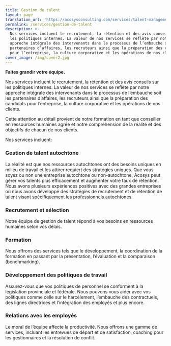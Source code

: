 ```yaml
---
title: Gestion de talent
layout: page
translation_url: 'https://acosysconsulting.com/services/talent-management'
permalink: /services/gestion-de-talent
description: >-
  Nos services incluent le recrutement, la rétention et des avis conseils sur
  les politiques internes. La valeur de nos services se reflète par notre
  approche intégrale des intervenants dans le processus de l’embauche soit les
  partenaires d’affaires, les recruteurs ainsi que la préparation des candidats
  pour l’entreprise, la culture corporative et les opérations de nos clients.
cover_image: /img/cover2.jpg
---
```

**Faites grandir votre équipe.**

Nos services incluent le recrutement, la rétention et des avis conseils sur les politiques internes. La valeur de nos services se reflète par notre approche intégrale des intervenants dans le processus de l’embauche soit les partenaires d’affaires, les recruteurs ainsi que la préparation des candidats pour l’entreprise, la culture corporative et les opérations de nos clients.

Cette attention au détail provient de notre formation en tant que conseiller en ressources humaines agréé et notre compréhension de la réalité et des objectifs de chacun de nos clients.

Nos services incluent:

### Gestion de talent autochtone

La réalité est que nos ressources autochtones ont des besoins uniques en milieu de travail et les attirer requiert des stratégies uniques. Que vous soyez ou non une entreprise autochtone ou non-autochtone, Acosys peut gérer vos talents plus efficacement et augmenter votre taux de rétention. Nous avons plusieurs expériences positives avec des grandes entreprises où nous avons développé des stratégies de recrutement et de rétention de talent visant spécifiquement les professionnels autochtones.

### Recrutement et sélection

Notre équipe de gestion de talent répond à vos besoins en ressources humaines selon vos délais.

### Formation

Nous offrons des services tels que le développement, la coordination de la formation en passant par la présentation, l’évaluation et la comparaison (benchmarking).

### Développement des politiques de travail

Assurez-vous que vos politiques de personnel se conforment à la législation provinciale et fédérale. Nous pouvons vous aider avec vos politiques comme celle sur le harcèlement, l’embauche des contractuels, des lignes directrices et l’intégration des employés et plus encore.

###  Relations avec les employés

Le moral de l’équipe affecte la productivité. Nous offrons une gamme de services, incluant les entrevues de départ et de satisfaction, coaching pour les gestionnaires et la résolution de conflit.
